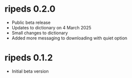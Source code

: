 # ripeds 0.2.0

* Public beta release
* Updates to dictionary on 4 March 2025
* Small changes to dictionary
* Added more messaging to downloading with quiet option

# ripeds 0.1.2

* Initial beta version
